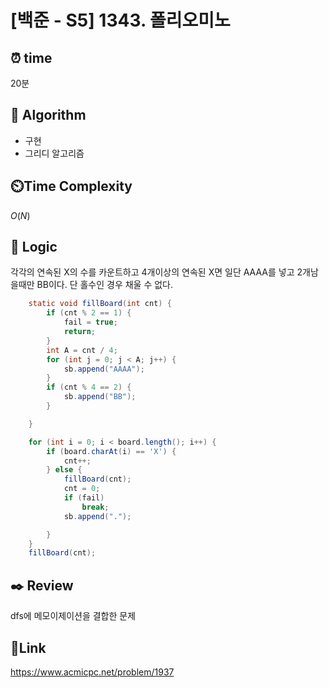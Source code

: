 # [백준 - S5] 1343. 폴리오미노

## ⏰ **time**

20분

## :pushpin: **Algorithm**

- 구현
- 그리디 알고리즘

## ⏲️**Time Complexity**

$O(N)$

## :round_pushpin: **Logic**
각각의 연속된 X의 수를 카운트하고 4개이상의 연속된 X면 일단 AAAA를 넣고 2개남을때만 BB이다. 단 홀수인 경우 채울 수 없다.

```java
	static void fillBoard(int cnt) {
		if (cnt % 2 == 1) {
			fail = true;
			return;
		}
		int A = cnt / 4;
		for (int j = 0; j < A; j++) {
			sb.append("AAAA");
		}
		if (cnt % 4 == 2) {
			sb.append("BB");
		}

	}

	for (int i = 0; i < board.length(); i++) {
		if (board.charAt(i) == 'X') {
			cnt++;
		} else {
			fillBoard(cnt);
			cnt = 0;
			if (fail)
				break;
			sb.append(".");

		}
	}
	fillBoard(cnt);

```

## :black_nib: **Review**

dfs에 메모이제이션을 결합한 문제

## 📡**Link**

https://www.acmicpc.net/problem/1937
